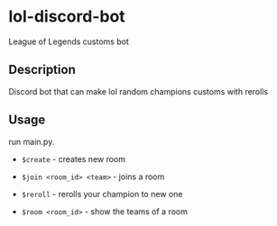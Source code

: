 # lol-discord-bot
League of Legends customs bot


## Description
Discord bot that can make lol random champions customs with rerolls 


## Usage
run main.py.


- `$create` - creates new room

- `$join <room_id> <team>` - joins a room

- `$reroll` - rerolls your champion to new one

- `$room <room_id>` - show the teams of  a room 

